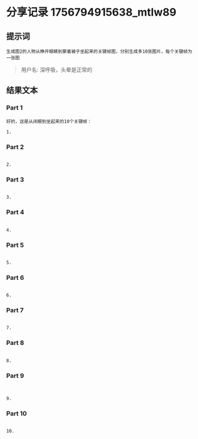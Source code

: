 # 分享记录 1756794915638_mtlw89

## 提示词

```
生成图2的人物从睁开眼睛到蒙着被子坐起来的关键帧图，分别生成多10张图片，每个关键帧为一张图
```

> 用户名: 深呼吸，头晕是正常的

## 结果文本

### Part 1

```
好的，这是从闭眼到坐起来的10个关键帧：

1. 
```

### Part 2

```

2. 
```

### Part 3

```

3. 
```

### Part 4

```

4. 
```

### Part 5

```

5. 
```

### Part 6

```

6. 
```

### Part 7

```

7. 
```

### Part 8

```

8. 
```

### Part 9

```


9. 
```

### Part 10

```

10. 
```
